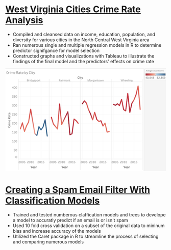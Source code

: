 # [West Virginia Cities Crime Rate Analysis](https://github.com/benjaminslates22/WV-Cities-Crime-Rate-Analysis) 
* Compiled and cleansed data on income, education, population, and diversity for various cities in the North Central West Virginia area
* Ran numerous single and multiple regression models in R to determine predictor signifgance for model selection
* Constructed graphs and visualizations with Tableau to illustrate the findings of the final model and the predictors' effects on crime rate

![](/image/WV%20Crime%20Image.png)


# [Creating a Spam Email Filter With Classification Models](https://github.com/benjaminslates22/Spam_Filter) 
* Trained and tested numberous claffication models and trees to develope a model to accuratly predict if an email is or isn't spam
* Used 10 fold cross validation on a subset of the original data to mininum bias and increase accuracy of the models
* Utilized the Caret package in R to streamline the process of selecting and comparing numerous models

